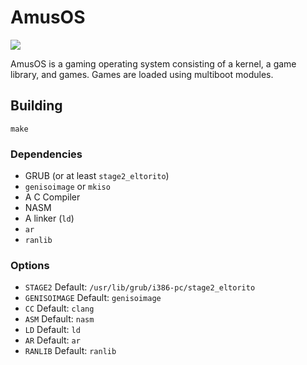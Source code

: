 AmusOS
======
![](http://stillmaintained.com/programble/amusos.png)

AmusOS is a gaming operating system consisting of a kernel, a game
library, and games. Games are loaded using multiboot modules.

Building
--------

    make

### Dependencies

 * GRUB (or at least `stage2_eltorito`)
 * `genisoimage` or `mkiso`
 * A C Compiler
 * NASM
 * A linker (`ld`)
 * `ar`
 * `ranlib`

### Options

 * `STAGE2` Default: `/usr/lib/grub/i386-pc/stage2_eltorito`
 * `GENISOIMAGE` Default: `genisoimage`
 * `CC` Default: `clang`
 * `ASM` Default: `nasm`
 * `LD` Default: `ld`
 * `AR` Default: `ar`
 * `RANLIB` Default: `ranlib`
